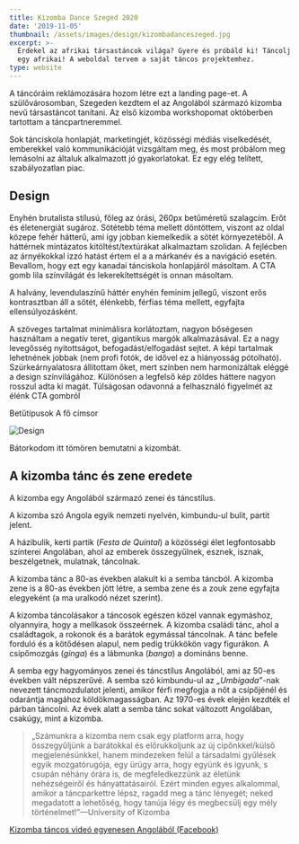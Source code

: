 ```yaml
---
title: Kizomba Dance Szeged 2020
date: '2019-11-05'
thumbnail: /assets/images/design/kizombadanceszeged.jpg
excerpt: >-
  Érdekel az afrikai társastáncok világa? Gyere és próbáld ki! Táncolj úgy, mint
  egy afrikai! A weboldal tervem a saját táncos projektemhez.
type: website
---
```

A táncóráim reklámozására hozom létre ezt a landing page-et. A szülővárosomban, Szegeden kezdtem el az Angolából származó kizomba nevű társastáncot tanítani. Az első kizomba workshopomat októberben tartottam a táncpartneremmel.

Sok tánciskola honlapját, marketingjét, közösségi médiás viselkedését, emberekkel való kommunikációját vizsgáltam meg, és most próbálom meg lemásolni az általuk alkalmazott jó gyakorlatokat. Ez egy elég telített, szabályozatlan piac.

## Design
Enyhén brutalista stílusú, főleg az órási, 260px betűméretű szalagcím. Erőt és életenergiát sugároz. Sötétebb téma mellett döntöttem, viszont az oldal közepe fehér hátterű, ami így jobban kiemelkedik a sötét környezetéből. A háttérnek mintázatos kitöltést/textúrákat alkalmaztam szolidan. A fejlécben az árnyékokkal izzó hatást értem el a a márkanév és a navigáció esetén. Bevallom, hogy ezt egy kanadai tánciskola honlapjáról másoltam. A CTA gomb lila színvilágát és lekerekítettségét is onnan másoltam.

A halvány, levendulaszínű háttér enyhén feminim jellegű, viszont erős kontrasztban áll a sötét, élénkebb, férfias téma mellett, egyfajta ellensúlyozásként.

A szöveges tartalmat minimálisra korlátoztam, nagyon bőségesen használtam a negatív teret, gigantikus margók alkalmazásával. Ez a nagy levegősség nyitottságot, befogadást/elfogadást sejtet. A képi tartalmak lehetnének jobbak (nem profi fotók, de idővel ez a hiányosság pótolható). Szürkeárnyalatosra állítottam őket, mert színben nem harmonizáltak eléggé a design színvilágához. Különösen a legfelső kép zöldes háttere nagyon rosszul adta ki magát. Túlságosan odavonná a felhasználó figyelmét az élénk CTA gombról 

Betűtípusok
A fő címsor


![Design](https://mir-s3-cdn-cf.behance.net/project_modules/max_1200/90a29d87213069.5dbe1337e5ef0.png)



Bátorkodom itt tömören bemutatni a kizombát.

## A kizomba tánc és zene eredete

A kizomba egy Angolából származó zenei és táncstílus.

A kizomba szó Angola egyik nemzeti nyelvén, kimbundu-ul bulit, partit jelent.

A házibulik, kerti partik (*Festa de Quintal*) a közösségi élet legfontosabb színterei Angolában, ahol az emberek összegyűlnek, esznek, isznak, beszélgetnek, mulatnak, táncolnak.

A kizomba tánc a 80-as években alakult ki a semba táncból. A kizomba zene is a 80-as években jött létre, a semba zene és a zouk zene egyfajta elegyeként (a ma uralkodó nézet szerint).

A kizomba táncolásakor a táncosok egészen közel vannak egymáshoz, olyannyira, hogy a mellkasok összeérnek. A kizomba családi tánc, ahol a családtagok, a rokonok és a barátok egymással táncolnak. A tánc befele forduló és a kötődésen alapul, nem pedig trükkökön vagy figurákon. A csípőmozgás (*ginga*) és a lábmunka (*banga*) a domináns benne.

A semba egy hagyományos zenei és táncstílus Angolából, ami az 50-es években vált népszerűvé. A semba szó kimbundu-ul az *„Umbigada”*-nak nevezett táncmozdulatot jelenti, amikor férfi megfogja a nőt a csípőjénél és odarántja magához köldökmagasságban. Az 1970-es évek elején kezdték el párban táncolni. Az évek alatt a semba tánc sokat változott Angolában, csakúgy, mint a kizomba.

> „Számunkra a kizomba nem csak egy platform arra, hogy összegyűljünk a barátokkal és előrukkoljunk az új cipőnkkel/külső megjelenésünkkel, hanem mindezeken felül a társadalmi gyűlések egyik mozgatórugója, egy ürügy arra, hogy együnk és igyunk, s csupán néhány órára is, de megfeledkezzünk az életünk nehézségeiről és hányattatásairól. Ezért minden egyes alkalommal, amikor a táncparkettre lépsz, ragadd meg a tánc lényegét; neked megadatott a lehetőség, hogy tanúja légy és megbecsülj egy mély történelmet!”—University of Kizomba

[Kizomba táncos videó egyenesen Angolából (Facebook)](https://www.facebook.com/jamaica.negro/videos/1212812535477624/)
